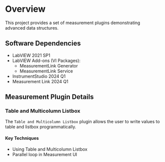 # Overview

This project provides a set of measurement plugins demonstrating advanced data structures.

## Software Dependencies

- LabVIEW 2021 SP1
- LabVIEW Add-ons (VI Packages):
  - MeasurementLink Generator
  - MeasurementLink Service
- InstrumentStudio 2024 Q1
- Measurement Link 2024 Q1

## Measurement Plugin Details

### Table and Multicolumn Listbox

The `Table and Multicolumn Listbox` plugin allows the user to write values to table and listbox programmatically.

#### Key Techniques

- Using Table and Multicolumn Listbox
- Parallel loop in Measurement UI
